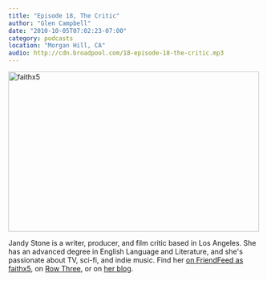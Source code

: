 ```yaml
---
title: "Episode 18, The Critic"
author: "Glen Campbell"
date: "2010-10-05T07:02:23-07:00"
category: podcasts
location: "Morgan Hill, CA"
audio: http://cdn.broadpool.com/18-episode-18-the-critic.mp3
---
```


<a href="http://www.flickr.com/photos/gecampbell/8585813775/" title="faithx5 by gecampbell, on Flickr"><img src="http://farm9.staticflickr.com/8369/8585813775_f73f622061.jpg" width="500" height="319" alt="faithx5"></a>

Jandy Stone is a writer, producer, and film critic based in Los Angeles. She has an advanced degree in English Language and Literature, and she's passionate about TV, sci-fi, and indie music. Find her [on FriendFeed as faithx5](http://friendfeed.com/faithx5), on [Row Three](http://www.rowthree.com/), or on [her blog](http://jandystone.com/).
